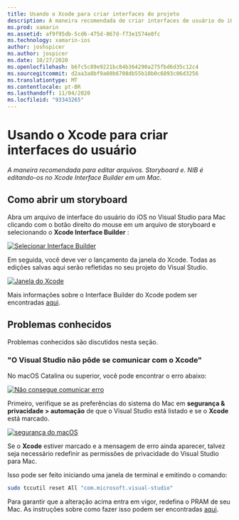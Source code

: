 ```yaml
---
title: Usando o Xcode para criar interfaces do projeto
description: A maneira recomendada de criar interfaces de usuário do iOS agora é diretamente usando o Xcode em um Mac.
ms.prod: xamarin
ms.assetid: af9f95db-5cd6-475d-867d-f73e1574e8fc
ms.technology: xamarin-ios
author: joshspicer
ms.author: jospicer
ms.date: 10/27/2020
ms.openlocfilehash: b6fc5c89e9221bc84b364290a275fbd6d35c12c4
ms.sourcegitcommit: d2aa3a8bf9a60b6708db55b10b0c6893c06d3256
ms.translationtype: MT
ms.contentlocale: pt-BR
ms.lasthandoff: 11/04/2020
ms.locfileid: "93343265"
---
```

# <a name="using-xcode-to-design-user-interfaces"></a>Usando o Xcode para criar interfaces do usuário

_A maneira recomendada para editar arquivos. Storyboard e. NIB é editando-os no Xcode Interface Builder em um Mac._

## <a name="how-to-open-a-storyboard"></a>Como abrir um storyboard 

Abra um arquivo de interface do usuário do iOS no Visual Studio para Mac clicando com o botão direito do mouse em um arquivo de storyboard e selecionando o **Xcode Interface Builder** :

[![Selecionar Interface Builder](images/select-interface-builder.png)](images/select-interface-builder.png#lightbox)

Em seguida, você deve ver o lançamento da janela do Xcode. Todas as edições salvas aqui serão refletidas no seu projeto do Visual Studio.

[![Janela do Xcode](images/xcode.png)](images/xcode.png#lightbox)

Mais informações sobre o Interface Builder do Xcode podem ser encontradas [aqui](https://developer.apple.com/xcode/interface-builder/).

## <a name="known-problems"></a>Problemas conhecidos

Problemas conhecidos são discutidos nesta seção.

### <a name="visual-studio-could-not-communicate-with-xcode"></a>"O Visual Studio não pôde se comunicar com o Xcode"

No macOS Catalina ou superior, você pode encontrar o erro abaixo:

[![Não consegue comunicar erro](images/could-not-communicate.png)](images/could-not-communicate.png#lightbox)

Primeiro, verifique se as preferências do sistema do Mac em **segurança & privacidade > automação** de que o Visual Studio está listado e se o **Xcode** está marcado.

[![segurança do macOS](images/macos-security.png)](images/macos-security.png#lightbox)

Se o **Xcode** estiver marcado e a mensagem de erro ainda aparecer, talvez seja necessário redefinir as permissões de privacidade do Visual Studio para Mac.

Isso pode ser feito iniciando uma janela de terminal e emitindo o comando:

```bash
sudo tccutil reset All "com.microsoft.visual-studio"
```

Para garantir que a alteração acima entra em vigor, redefina o PRAM de seu Mac. As instruções sobre como fazer isso podem ser encontradas [aqui](https://support.apple.com/HT204063).
